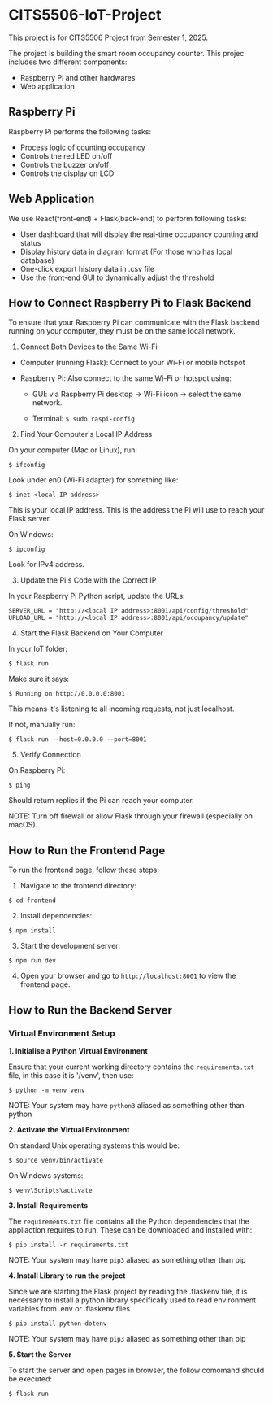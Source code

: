 # CITS5506-IoT-Project

This project is for CITS5506 Project from Semester 1, 2025.

The project is building the smart room occupancy counter. This projec includes two different components:

- Raspberry Pi and other hardwares
- Web application

## Raspberry Pi

Raspberry Pi performs the following tasks:

- Process logic of counting occupancy
- Controls the red LED on/off
- Controls the buzzer on/off
- Controls the display on LCD

## Web Application

We use React(front-end) + Flask(back-end) to perform following tasks:

- User dashboard that will display the real-time occupancy counting and status
- Display history data in diagram format (For those who has local database)
- One-click export history data in .csv file
- Use the front-end GUI to dynamically adjust the threshold

## How to Connect Raspberry Pi to Flask Backend

To ensure that your Raspberry Pi can communicate with the Flask backend running on your computer, they must be on the same local network.

1. Connect Both Devices to the Same Wi-Fi

- Computer (running Flask): Connect to your Wi-Fi or mobile hotspot
  
- Raspberry Pi: Also connect to the same Wi-Fi or hotspot using:
  
  - GUI: via Raspberry Pi desktop -> Wi-Fi icon -> select the same network.
    
  - Terminal:
  `$ sudo raspi-config`
   
2. Find Your Computer's Local IP Address

On your computer (Mac or Linux), run:

`$ ifconfig`

Look under en0 (Wi-Fi adapter) for something like:

`$ inet <local IP address>`

This is your local IP address. This is the address the Pi will use to reach your Flask server.

On Windows:

`$ ipconfig`

Look for IPv4 address.

3. Update the Pi's Code with the Correct IP

In your Raspberry Pi Python script, update the URLs:

```
SERVER_URL = "http://<local IP address>:8001/api/config/threshold"
UPLOAD_URL = "http://<local IP address>:8001/api/occupancy/update"
```
4. Start the Flask Backend on Your Computer

In your IoT folder:

`$ flask run`

Make sure it says:

`$ Running on http://0.0.0.0:8001`

This means it's listening to all incoming requests, not just localhost.

If not, manually run:

`$ flask run --host=0.0.0.0 --port=8001`

5. Verify Connection

On Raspberry Pi:

`$ ping `

Should return replies if the Pi can reach your computer.

NOTE: Turn off firewall or allow Flask through your firewall (especially on macOS).

## How to Run the Frontend Page

To run the frontend page, follow these steps:

1. Navigate to the frontend directory:

`$ cd frontend`

2. Install dependencies:

`$ npm install`

3. Start the development server:
   
`$ npm run dev`
   
4. Open your browser and go to `http://localhost:8001` to view the frontend page.

## How to Run the Backend Server

### Virtual Environment Setup

**1. Initialise a Python Virtual Environment**

Ensure that your current working directory contains the `requirements.txt` file, in this case it is '/venv', then use:

`$ python -m venv venv`

NOTE: Your system may have `python3` aliased as something other than python

**2. Activate the Virtual Environment**

On standard Unix operating systems this would be:

`$ source venv/bin/activate`

On Windows systems:

`$ venv\Scripts\activate`

**3. Install Requirements**

The `requirements.txt` file contains all the Python dependencies that the appliaction requires to run. These can be downloaded and installed with:

`$ pip install -r requirements.txt`

NOTE: Your system may have `pip3` aliased as something other than pip

**4. Install Library to run the project**

Since we are starting the Flask project by reading the .flaskenv file, it is necessary to install a python library specifically used to read environment variables from .env or .flaskenv files

`$ pip install python-dotenv`

NOTE: Your system may have `pip3` aliased as something other than pip

**5. Start the Server**

To start the server and open pages in browser, the follow comomand should be executed:

`$ flask run`


